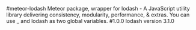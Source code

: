 #meteor-lodash
Meteor package, wrapper for lodash - A JavaScript utility library delivering consistency, modularity, performance, & extras.
You can use _ and lodash as two global variables.
#1.0.0
lodash version 3.1.0